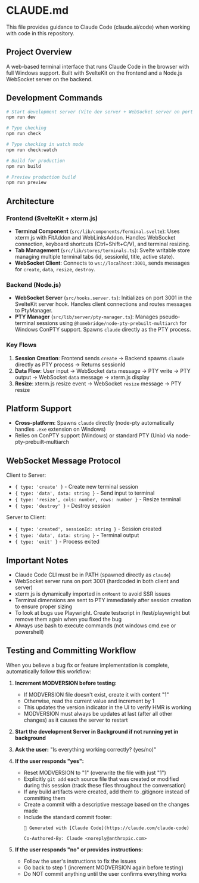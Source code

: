 # CLAUDE.md

This file provides guidance to Claude Code (claude.ai/code) when working with code in this repository.

## Project Overview

A web-based terminal interface that runs Claude Code in the browser with full Windows support. Built with SvelteKit on the frontend and a Node.js WebSocket server on the backend.

## Development Commands

```bash
# Start development server (Vite dev server + WebSocket server on port 3001)
npm run dev

# Type checking
npm run check

# Type checking in watch mode
npm run check:watch

# Build for production
npm run build

# Preview production build
npm run preview
```

## Architecture

### Frontend (SvelteKit + xterm.js)
- **Terminal Component** (`src/lib/components/Terminal.svelte`): Uses xterm.js with FitAddon and WebLinksAddon. Handles WebSocket connection, keyboard shortcuts (Ctrl+Shift+C/V), and terminal resizing.
- **Tab Management** (`src/lib/stores/terminals.ts`): Svelte writable store managing multiple terminal tabs (id, sessionId, title, active state).
- **WebSocket Client**: Connects to `ws://localhost:3001`, sends messages for `create`, `data`, `resize`, `destroy`.

### Backend (Node.js)
- **WebSocket Server** (`src/hooks.server.ts`): Initializes on port 3001 in the SvelteKit server hook. Handles client connections and routes messages to PtyManager.
- **PTY Manager** (`src/lib/server/pty-manager.ts`): Manages pseudo-terminal sessions using `@homebridge/node-pty-prebuilt-multiarch` for Windows ConPTY support. Spawns `claude` directly as the PTY process.

### Key Flows
1. **Session Creation**: Frontend sends `create` → Backend spawns `claude` directly as PTY process → Returns sessionId
2. **Data Flow**: User input → WebSocket `data` message → PTY write → PTY output → WebSocket `data` message → xterm.js display
3. **Resize**: xterm.js resize event → WebSocket `resize` message → PTY resize

## Platform Support

- **Cross-platform**: Spawns `claude` directly (node-pty automatically handles `.exe` extension on Windows)
- Relies on ConPTY support (Windows) or standard PTY (Unix) via node-pty-prebuilt-multiarch

## WebSocket Message Protocol

Client to Server:
- `{ type: 'create' }` - Create new terminal session
- `{ type: 'data', data: string }` - Send input to terminal
- `{ type: 'resize', cols: number, rows: number }` - Resize terminal
- `{ type: 'destroy' }` - Destroy session

Server to Client:
- `{ type: 'created', sessionId: string }` - Session created
- `{ type: 'data', data: string }` - Terminal output
- `{ type: 'exit' }` - Process exited

## Important Notes

- Claude Code CLI must be in PATH (spawned directly as `claude`)
- WebSocket server runs on port 3001 (hardcoded in both client and server)
- xterm.js is dynamically imported in `onMount` to avoid SSR issues
- Terminal dimensions are sent to PTY immediately after session creation to ensure proper sizing
- To look at bugs use Playwright. Create testscript in /test/playwright but remove them again when you fixed the bug
- Always use bash to execute commands (not windows cmd.exe or powershell)

## Testing and Committing Workflow

When you believe a bug fix or feature implementation is complete, automatically follow this workflow:

1. **Increment MODVERSION before testing:**
   - If MODVERSION file doesn't exist, create it with content "1"
   - Otherwise, read the current value and increment by 1
   - This updates the version indicator in the UI to verify HMR is working
   - MODVERSION must always be updates at last (after all other changes) 
     as it causes the server to restart

2. **Start the development Server in Background if not running yet in background**

3. **Ask the user:** "Is everything working correctly? (yes/no)"

4. **If the user responds "yes":**
   - Reset MODVERSION to "1" (overwrite the file with just "1")
   - Explicitly `git add` each source file that was created or modified during this session (track these files throughout the conversation)
   - If any build artifacts were created, add them to .gitignore instead of committing them
   - Create a commit with a descriptive message based on the changes made
   - Include the standard commit footer:
     ```
     🤖 Generated with [Claude Code](https://claude.com/claude-code)

     Co-Authored-By: Claude <noreply@anthropic.com>
     ```

5. **If the user responds "no" or provides instructions:**
   - Follow the user's instructions to fix the issues
   - Go back to step 1 (increment MODVERSION again before testing)
   - Do NOT commit anything until the user confirms everything works